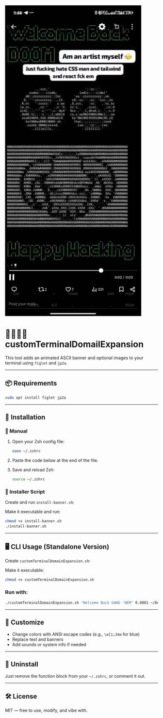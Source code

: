 ![Alt text](path.jpeg)


# 🧿🌀🌌🧠 customTerminalDomailExpansion

This tool adds an animated ASCII banner and optional images to your terminal using `figlet` and `jp2a`.

---

## 📦 Requirements

```bash
sudo apt install figlet jp2a
```

---

## 📂 Installation

### 🔧 Manual

1. Open your Zsh config file:
   ```bash
   nano ~/.zshrc
   ```

2. Paste the code below at the end of the file.

3. Save and reload Zsh:
   ```bash
   source ~/.zshrc
   ```

### 📜 Installer Script

Create and run `install-banner.sh`:



Make it executable and run:

```bash
chmod +x install-banner.sh
./install-banner.sh
```

---

## 🖥️ CLI Usage (Standalone Version)

Create `customTerminalDomainExpansion.sh`:



Make it executable:

```bash
chmod +x customTerminalDomainExpansion.sh
```

### Run with:
```bash
./customTerminalDomainExpansion.sh "Welcome Back GANG 'NEM" 0.0001 ~/Desktop/banner.jpg ~/Desktop/banner2.jpg
```

---

## 📸 Customize
- Change colors with ANSI escape codes (e.g., `\e[1;34m` for blue)
- Replace text and banners
- Add sounds or system info if needed

---

## 🧼 Uninstall

Just remove the function block from your `~/.zshrc`, or comment it out.

---

## 🛠️ License
MIT — free to use, modify, and vibe with.
